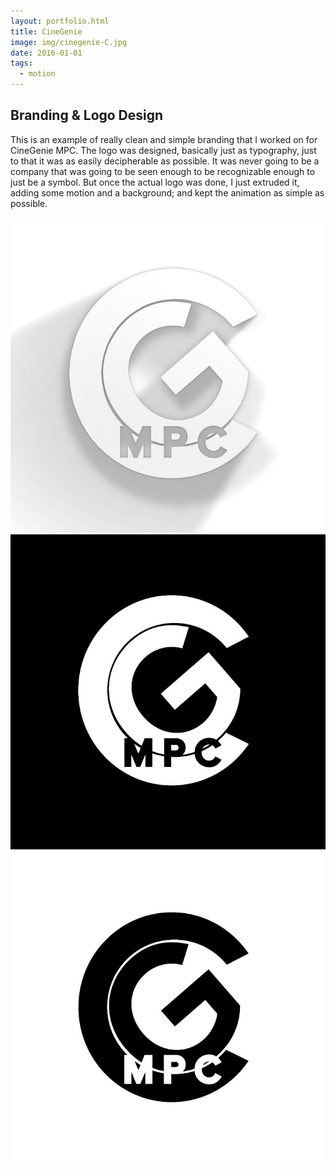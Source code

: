 ```yaml
---
layout: portfolio.html
title: CineGenie
image: img/cinegenie-C.jpg
date: 2016-01-01
tags:
  - motion
---
```


## Branding & Logo Design
This is an example of really clean and simple branding that I worked on for CineGenie MPC. The logo was designed, basically just as typography, just to that it was as easily decipherable as possible. It was never going to be a company that was going to be seen enough to be recognizable enough to just be a symbol. But once the actual logo was done, I just extruded it, adding some motion and a background; and kept the animation as simple as possible.

<img src="img/cinegenie.jpg" class="third" alt="logo"> 
<img src="img/cinegenie-A.jpg" class="third" alt="logo"> 
<img src="img/cinegenie-B.jpg" class="third" alt="logo"> 

